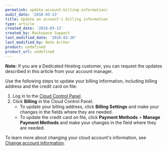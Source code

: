 ```yaml
---
permalink: update-account-billing-information/
audit_date: '2018-03-13'
title: Update an account's billing information
type: article
created_date: '2018-03-13'
created_by: Rackspace Support
last_modified_date: '2018-03-20'
last_modified_by: Nate Archer
product: undefined
product_url: undefined
---
```


**Note:** If you are a Dedicated Hosting customer, you can request the updates described in this article from your account manager.

Use the following steps to update your billing information, including billing address and the credit card on file:

1. Log in to the [Cloud Control Panel](https://mycloud.rackspace.com/).
2. Click **Billing** in the Cloud Control Panel.
   - To update your billing address, click **Billing Settings** and make your changes in the fields where they are needed.
   - To update the credit card on file, click **Payment Methods** > **Manage Payment Methods** and make your changes in the field where they are needed.

To learn more about changing your cloud account's information, see
[Change account information](/how-to/change-account-information).
